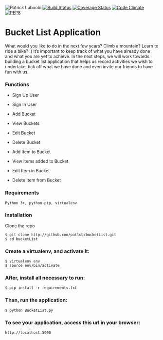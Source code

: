 
![Patrick Luboobi](https://img.shields.io/badge/Patrick%20Luboobi-BucketList-green.svg)
[![Build Status](https://travis-ci.org/patlub/bucketList.svg?branch=master)](https://travis-ci.org/patlub/bucketList)
[![Coverage Status](https://coveralls.io/repos/github/patlub/bucketList/badge.svg)](https://coveralls.io/github/patlub/bucketList)
[![Code Climate](https://codeclimate.com/github/patlub/bucketList/badges/gpa.svg)](https://codeclimate.com/github/patlub/bucketList)
[![PEP8](https://img.shields.io/badge/code%20style-pep8-orange.svg)](https://www.python.org/dev/peps/pep-0008/)


# Bucket List Application


What would you like to do in the next few years? Climb a mountain? Learn to ride a bike? :) It’s
important to keep track of what you have already done and what you are yet to achieve. In the
next steps, we will work towards building a bucket list application that helps us record activities
we wish to undertake, tick off what we have done and even invite our friends to have fun with us.

### Functions

* Sign Up User

* Sign In User

* Add Bucket

* View Buckets

* Edit Bucket

* Delete Bucket

* Add Item to Bucket

* View items added to Bucket

* Edit Item in Bucket

* Delete Item from Bucket

### Requirements

`Python 3+, python-pip, virtualenv`

### Installation

Clone the repo

```
$ git clone http://github.com/patlub/bucketList.git
$ cd bucketList
```

### Create a virtualenv, and activate it:

```
$ virtualenv env 
$ source env/bin/activate
```

### After, install all necessary to run:

```
$ pip install -r requirements.txt
```

### Than, run the application:

```
$ python BucketList.py
```

### To see your application, access this url in your browser:

```
http://localhost:5000
```